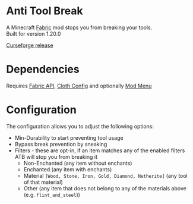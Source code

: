 # Anti Tool Break

A Minecraft [Fabric](https://fabricmc.net/) mod stops you from breaking your tools.  
Built for version 1.20.0

[Curseforge release](https://www.curseforge.com/minecraft/mc-mods/anti-tool-break-fabric)

# Dependencies

Requires [Fabric API](https://www.curseforge.com/minecraft/mc-mods/fabric-api), [Cloth Config](https://www.curseforge.com/minecraft/mc-mods/cloth-config) and optionally [Mod Menu](https://www.curseforge.com/minecraft/mc-mods/modmenu)

# Configuration
The configuration allows you to adjust the following options:
* Min-Durability to start preventing tool usage
* Bypass break prevention by sneaking
* Filters - these are opt-in, if an item matches any of the enabled filters ATB will stop you from breaking it
  * Non-Enchanted (any item without enchants)
  * Enchanted (any item with enchants)
  * Material `[Wood, Stone, Iron, Gold, Diamond, Netherite]` (any tool of that material)
  * Other (any item that does not belong to any of the materials above (e.g. `flint_and_steel`))